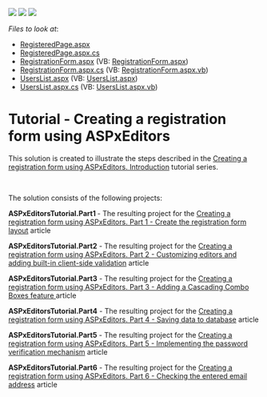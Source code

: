 <!-- default badges list -->
![](https://img.shields.io/endpoint?url=https://codecentral.devexpress.com/api/v1/VersionRange/128532310/13.2.5%2B)
[![](https://img.shields.io/badge/Open_in_DevExpress_Support_Center-FF7200?style=flat-square&logo=DevExpress&logoColor=white)](https://supportcenter.devexpress.com/ticket/details/E4749)
[![](https://img.shields.io/badge/📖_How_to_use_DevExpress_Examples-e9f6fc?style=flat-square)](https://docs.devexpress.com/GeneralInformation/403183)
<!-- default badges end -->
<!-- default file list -->
*Files to look at*:

* [RegisteredPage.aspx](./CS/ASPxEditorsTutorial.Step6/RegisteredPage.aspx)
* [RegisteredPage.aspx.cs](./CS/ASPxEditorsTutorial.Step6/RegisteredPage.aspx.cs)
* [RegistrationForm.aspx](./CS/ASPxEditorsTutorial.Step6/RegistrationForm.aspx) (VB: [RegistrationForm.aspx](./VB/ASPxEditorsTutorial.Step6/RegistrationForm.aspx))
* [RegistrationForm.aspx.cs](./CS/ASPxEditorsTutorial.Step6/RegistrationForm.aspx.cs) (VB: [RegistrationForm.aspx.vb](./VB/ASPxEditorsTutorial.Step6/RegistrationForm.aspx.vb))
* [UsersList.aspx](./CS/ASPxEditorsTutorial.Step6/UsersList.aspx) (VB: [UsersList.aspx](./VB/ASPxEditorsTutorial.Step6/UsersList.aspx))
* [UsersList.aspx.cs](./CS/ASPxEditorsTutorial.Step6/UsersList.aspx.cs) (VB: [UsersList.aspx.vb](./VB/ASPxEditorsTutorial.Step6/UsersList.aspx.vb))
<!-- default file list end -->
# Tutorial - Creating a registration form using ASPxEditors


<p>This solution is created to illustrate the steps described in the <a href="https://www.devexpress.com/Support/Center/p/KA18762">Creating a registration form using ASPxEditors. Introduction</a> tutorial series.</p><br />
<p>The solution consists of the following projects:</p><p><strong>ASPxEditorsTutorial.Part1 </strong>- The resulting project for the <a href="https://www.devexpress.com/Support/Center/p/KA18763">Creating a registration form using ASPxEditors. Part 1 - Create the registration form layout</a> article</p><p><strong>ASPxEditorsTutorial.Part2</strong> - The resulting project for the <a href="https://www.devexpress.com/Support/Center/p/KA18764">Creating a registration form using ASPxEditors. Part 2 - Customizing editors and adding built-in client-side validation</a> article</p><p><strong>ASPxEditorsTutorial.Part3</strong> - The resulting project for the <a href="https://www.devexpress.com/Support/Center/p/KA18765">Creating a registration form using ASPxEditors. Part 3 - Adding a Cascading Combo Boxes feature </a> article</p><p><strong>ASPxEditorsTutorial.Part4</strong> - The resulting project for the <a href="https://www.devexpress.com/Support/Center/p/KA18766">Creating a registration form using ASPxEditors. Part 4 - Saving data to database</a> article</p><p><strong>ASPxEditorsTutorial.Part5</strong> - The resulting project for the <a href="https://www.devexpress.com/Support/Center/p/KA18767">Creating a registration form using ASPxEditors. Part 5 - Implementing the password verification mechanism</a> article</p><p><strong>ASPxEditorsTutorial.Part6</strong> - The resulting project for the <a href="https://www.devexpress.com/Support/Center/p/KA18768">Creating a registration form using ASPxEditors. Part 6 - Checking the entered email address</a> article</p><br />


<br/>



